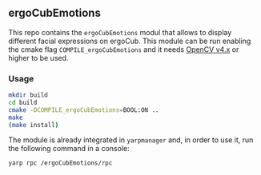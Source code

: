 ## ergoCubEmotions 
This repo contains the `ergoCubEmotions` modul that allows to display different facial expressions on ergoCub.
This module can be run enabling the cmake flag `COMPILE_ergoCubEmotions` and it needs [OpenCV v4.x](https://github.com/opencv/opencv) or higher to be used.
### Usage
```sh
mkdir build
cd build
cmake -DCOMPILE_ergoCubEmotions=BOOL:ON ..
make
(make install)
```
The module is already integrated in `yarpmanager` and, in order to use it, run the following command in a console:
```console
yarp rpc /ergoCubEmotions/rpc
```